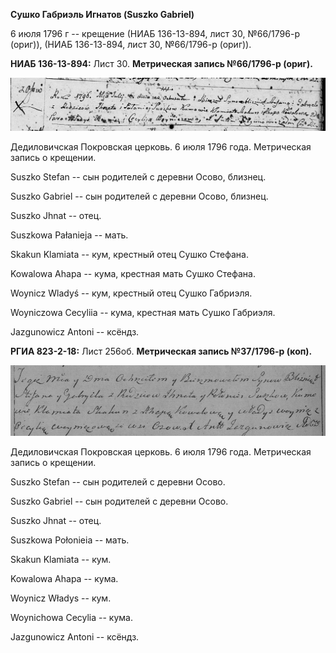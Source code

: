 **Сушко Габриэль Игнатов (Suszko Gabriel)**

6 июля 1796 г -- крещение (НИАБ 136-13-894, лист 30, №66/1796-р (ориг)),
(НИАБ 136-13-894, лист 30, №66/1796-р (ориг)).

**НИАБ 136-13-894:** Лист 30. **Метрическая запись №66/1796-р (ориг).**

![](./media/bd7eca96c2f42daaccf14a4c5787ca889063b889.png)

Дедиловичская Покровская церковь. 6 июля 1796 года. Метрическая запись о
крещении.

Suszko Stefan -- сын родителей с деревни Осовo, близнец.

Suszko Gabriel -- сын родителей с деревни Осовo, близнец.

Suszko Jhnat -- отец.

Suszkowa Pałanieja -- мать.

Skakun Klamiata -- кум, крестный отец Сушко Стефана.

Kowalowa Ahapa -- кума, крестная мать Сушко Стефана.

Woynicz Wladyś -- кум, крестный отец Сушко Габриэля.

Woyniczowa Cecyliia -- кума, крестная мать Сушко Габриэля.

Jazgunowicz Antoni -- ксёндз.

**РГИА 823-2-18:** Лист 256об. **Метрическая запись №37/1796-р (коп).**

![](./media/8e95a4354be5a452a52525228e3a781ac6082f2b.png)

Дедиловичская Покровская церковь. 6 июля 1796 года. Метрическая запись о
крещении.

Suszko Stefan -- сын родителей с деревни Осово.

Suszko Gabriel -- сын родителей с деревни Осово.

Suszko Jhnat -- отец.

Suszkowa Połonieia -- мать.

Skakun Klamiata -- кум.

Kowalowa Ahapa -- кума.

Woynicz Władys -- кум.

Woynichowa Cecylia -- кума.

Jazgunowicz Antoni -- ксёндз.
